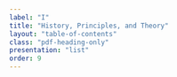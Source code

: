 ```yaml
---
label: "I"
title: "History, Principles, and Theory"
layout: "table-of-contents"
class: "pdf-heading-only"
presentation: "list"
order: 9
---
```

